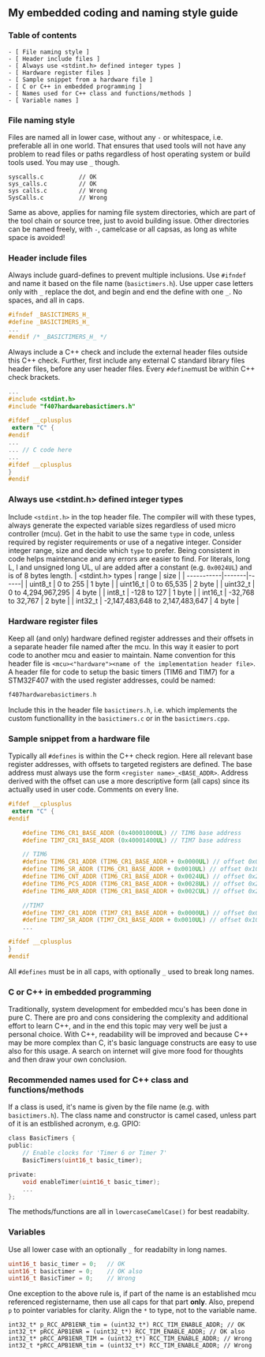## My embedded coding and naming style guide

### Table of contents

    - [ File naming style ]
    - [ Header include files ]
    - [ Always use <stdint.h> defined integer types ]
    - [ Hardware register files ]
    - [ Sample snippet from a hardware file ]
    - [ C or C++ in embedded programming ]
    - [ Names used for C++ class and functions/methods ]
    - [ Variable names ]

### File naming style

Files are named all in lower case, without any `-` or whitespace, i.e. preferable all in one world. That ensures that used tools will not have any problem to read files or paths regardless of host operating system or build tools used. You may use `_` though.

```
syscalls.c          // OK
sys_calls.c         // OK
sys calls.c         // Wrong
SysCalls.c          // Wrong
```

Same as above, applies for naming file system directories, which are part of the tool chain or source tree, just to avoid building issue. Other directories can be named freely, with `-`, camelcase or all capsas, as long as white space is avoided!

### Header include files

Always include guard-defines to prevent multiple inclusions. Use `#ifndef` and name it based on the file name (`basictimers.h`). Use upper case letters only with `_` replace the dot, and begin and end the define with one `_`. No spaces, and all in caps.

```c
#ifndef _BASICTIMERS_H_
#define _BASICTIMERS_H_
...
#endif /* _BASICTIMERS_H_ */
```

Always include a C++ check and include the external header files outside this C++ check. Further, first include any external C standard library files header files, before any user header files. Every `#define`must be within C++ check brackets. 

```c
...
#include <stdint.h>
#include "f407hardwarebasictimers.h"

#ifdef __cplusplus
 extern "C" {
#endif
...
... // C code here
...
#ifdef __cplusplus
}
#endif
```

### Always use <stdint.h> defined integer types

Include `<stdint.h>` in the top header file. The compiler will with these types, always generate the expected variable sizes regardless of used micro controller (mcu). Get in the habit to use the same `type` in code, unless required by register requirements or use of a negative integer. Consider integer range, size and decide which `type` to prefer. Being consistent in code helps maintenance and any errors are easier to find. For literals, long L, l and unsigned long UL, ul are added after a constant (e.g. `0x0024UL`) and is of 8 bytes length.
| <stdint.h> types | range | size |
| -----------|-------|------|
| uint8_t | 0 to 255 | 1 byte |
| uint16_t | 0 to 65,535 | 2 byte |
| uint32_t | 0 to 4,294,967,295 | 4 byte |
| int8_t | -128 to 127 | 1 byte |
| int16_t | -32,768 to 32,767 | 2 byte |
| int32_t | -2,147,483,648 to 2,147,483,647 | 4 byte |

### Hardware register files

Keep all (and only) hardware defined register addresses and their offsets in a separate header file named after the mcu. In this way it easier to port code to another mcu and easier to maintain. Name convention for this header file is `<mcu><"hardware"><name of the implementation header file>`. A header file for code to setup the basic timers (TIM6 and TIM7) for a STM32F407 with the used register addresses, could be named:

```c
f407hardwarebasictimers.h
```

Include this in the header file `basictimers.h`, i.e. which implements the custom functionallity in the `basictimers.c` or in the `basictimers.cpp`.

### Sample snippet from a hardware file

Typically all `#defines` is within the C++ check region. Here all relevant base register addresses, with offsets to targeted registers are defined. The base address must always use the form `<register name>_<BASE_ADDR>`. Address derived with the offset can use a more descriptive form (all caps) since its actually used in user code. Comments on every line.

```c
#ifdef __cplusplus
 extern "C" {
#endif

    #define TIM6_CR1_BASE_ADDR (0x40001000UL) // TIM6 base address
    #define TIM7_CR1_BASE_ADDR (0x40001400UL) // TIM7 base address

    // TIM6
    #define TIM6_CR1_ADDR (TIM6_CR1_BASE_ADDR + 0x0000UL) // offset 0x00
    #define TIM6_SR_ADDR (TIM6_CR1_BASE_ADDR + 0x0010UL) // offset 0x10
    #define TIM6_CNT_ADDR (TIM6_CR1_BASE_ADDR + 0x0024UL) // offset 0x24
    #define TIM6_PCS_ADDR (TIM6_CR1_BASE_ADDR + 0x0028UL) // offset 0x28
    #define TIM6_ARR_ADDR (TIM6_CR1_BASE_ADDR + 0x002CUL) // offset 0x2C

    //TIM7
    #define TIM7_CR1_ADDR (TIM7_CR1_BASE_ADDR + 0x0000UL) // offset 0x00
    #define TIM7_SR_ADDR (TIM7_CR1_BASE_ADDR + 0x0010UL) // offset 0x10
    ...

#ifdef __cplusplus
}
#endif
```

All `#defines` must be in all caps, with optionally `_` used to break long names.

### C or C++ in embedded programming

Traditionally, system development for embedded mcu's has been done in pure C. There are pro and cons considering the complexity and additional effort to learn C++, and in the end this topic may very well be just a personal choice. With C++, readability will be improved and because C++ may be more complex than C, it's basic language constructs are easy to use also for this usage. A search on internet will give more food for thoughts and then draw your own conclusion.

### Recommended names used for C++ class and functions/methods

If a class is used, it's name is given by the file name (e.g. with `basictimers.h`). The class name and constructor is camel cased, unless part of it is an estblished acronym, e.g. GPIO:

```c
class BasicTimers {
public:
    // Enable clocks for 'Timer 6 or Timer 7'
    BasicTimers(uint16_t basic_timer);

private:
    void enableTimer(uint16_t basic_timer);
    ...
};
```

The methods/functions are all in `lowercaseCamelCase()` for best readabilty.

### Variables

Use all lower case with an optionally `_` for readabilty in long names.

```c
uint16_t basic_timer = 0;   // OK
uint16_t basictimer = 0;    // OK also
uint16_t BasicTimer = 0;    // Wrong
```

One exception to the above rule is, if part of the name is an established mcu referenced registername, then use all caps for that part **only**. Also, prepend `p` to pointer variables for clarity. Align the `*` to type, not to the variable name.

```
int32_t* p_RCC_APB1ENR_tim = (uint32_t*) RCC_TIM_ENABLE_ADDR; // OK
int32_t* pRCC_APB1ENR = (uint32_t*) RCC_TIM_ENABLE_ADDR; // OK also
int32_t* pRCC_APB1ENR_TIM = (uint32_t*) RCC_TIM_ENABLE_ADDR; // Wrong
int32_t *pRCC_APB1ENR_tim = (uint32_t*) RCC_TIM_ENABLE_ADDR; // Wrong
```

